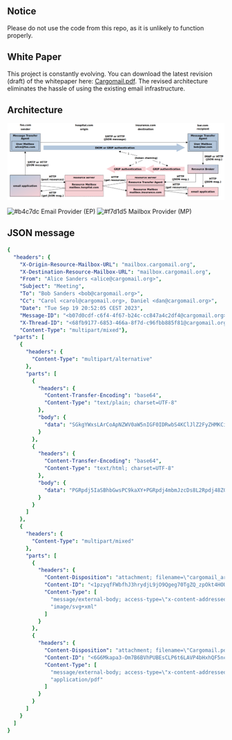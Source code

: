 ## Notice

Please do not use the code from this repo, as it is unlikely to function properly.

## White Paper

This project is constantly evolving. You can download the latest revision (draft) of the whitepaper here: [Cargomail.pdf](https://github.com/cargomail-org/cargomail/raw/main/whitepaper/Cargomail.pdf). The revised architecture eliminates the hassle of using the existing email infrastructure.

## Architecture

![Alt Cargomail architecture](whitepaper/cargomail_architecture.png)

![#b4c7dc](https://placehold.co/10x10/b4c7dc/b4c7dc.png) Email Provider (EP)
![#f7d1d5](https://placehold.co/10x10/f7d1d5/f7d1d5.png) Mailbox Provider (MP)

## JSON message

```yaml
{
  "headers": {
    "X-Origin-Resource-Mailbox-URL": "mailbox.cargomail.org",
    "X-Destination-Resource-Mailbox-URL": "mailbox.cargomail.org",
    "From": "Alice Sanders <alice@cargomail.org>",
    "Subject": "Meeting",
    "To": "Bob Sanders <bob@cargomail.org>",
    "Cc": "Carol <carol@cargomail.org>, Daniel <dan@cargomail.org>",
    "Date": "Tue Sep 19 20:52:05 CEST 2023",
    "Message-ID": "<b07d0cdf-c6f4-4f67-b24c-cc847a4c2df4@cargomail.org>",
    "X-Thread-ID": "<68fb9177-6853-466a-8f7d-c96fbb885f81@cargomail.org>",
    "Content-Type": "multipart/mixed"},
  "parts": [
    {
      "headers": {
        "Content-Type": "multipart/alternative"
      },
      "parts": [
        {
          "headers": {
            "Content-Transfer-Encoding": "base64",
            "Content-Type": "text/plain; charset=UTF-8"
          },
          "body": {
            "data": "SGkgYWxsLArCoApNZWV0aW5nIGF0IDRwbS4KClJlZ2FyZHMKCi1BbGljZQ=="
          }
        },
        {
          "headers": {
            "Content-Transfer-Encoding": "base64",
            "Content-Type": "text/html; charset=UTF-8"
          },
          "body": {
            "data": "PGRpdj5IaSBhbGwsPC9kaXY+PGRpdj4mbmJzcDs8L2Rpdj48ZGl2Pk1lZXRpbmcgYXQgPHN0cm9uZz40cG08L3N0cm9uZz4uPC9kaXY+PHA+UmVnYXJkczwvcD48ZGl2Pi1BbGljZTwvZGl2Pg=="
          }
        }
      ]
    },
    {
      "headers": {
        "Content-Type": "multipart/mixed"
      },
      "parts": [
        {
          "headers": {
            "Content-Disposition": "attachment; filename=\"cargomail_architecture.svg\"",
            "Content-ID": "<1pzyqfFWbfhJ3hrydjL9jO9Qgeg70TgZQ_zpOkt4HOU>",
            "Content-Type": [
              "message/external-body; access-type=\"x-content-addressed-uri\"; hash-algorithm=\"sha256\"; size=\"52247\"",
              "image/svg+xml"
            ]
          }
        },
        {
          "headers": {
            "Content-Disposition": "attachment; filename=\"Cargomail.pdf\"",
            "Content-ID": "<6G6Mkapa3-Om7B6BVhPUBEsCLP6t6LAVP4bHxhQF5nc>",
            "Content-Type": [
              "message/external-body; access-type=\"x-content-addressed-uri\"; hash-algorithm=\"sha256\"; size=\"153403\"",
              "application/pdf"
            ]
          }
        }
      ]
    }
  ]
}
```
